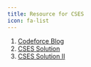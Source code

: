 ```yaml
---
title: Resource for CSES
icon: fa-list
---
```


1. [Codeforce Blog](https://codeforces.com/blog/entry/83343)
2. [CSES Solution](https://github.com/ankitpriyarup/Coding_Notes/blob/master/problem-set/cses-problem-set.md)
3. [CSES Solution II](https://github.com/Jonathan-Uy/CSES-Solutions)


